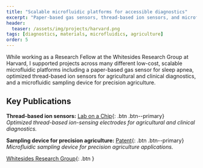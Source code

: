```yaml
---
title: "Scalable microfluidic platforms for accessible diagnostics"
excerpt: "Paper-based gas sensors, thread-based ion sensors, and microfluidic sampling devices at Harvard Whitesides Lab."
header:
  teaser: /assets/img/projects/harvard.png
tags: [diagnostics, materials, microfluidics, agriculture]
order: 5
---
```


While working as a Research Fellow at the Whitesides Research Group at Harvard, I supported projects across many different low-cost, scalable microfluidic platforms including a paper-based gas sensor for sleep apnea, optimized thread-based ion sensors for agricultural and clinical diagnostics, and a microfluidic sampling device for precision agriculture.

## Key Publications

**Thread-based ion sensors:** [Lab on a Chip](https://pubs.rsc.org/en/content/getauthorversionpdf/c8lc00352a){: .btn .btn--primary}  
*Optimized thread-based ion-sensing electrodes for agricultural and clinical diagnostics.*

**Sampling device for precision agriculture:** [Patent](https://patents.google.com/patent/WO2021087467A2/){: .btn .btn--primary}  
*Microfluidic sampling device for precision agriculture applications.*

[Whitesides Research Group](https://gmwgroup.harvard.edu){: .btn }
